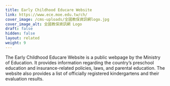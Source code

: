 ```yaml
---
title: Early Childhood Educare Website
link: https://www.ece.moe.edu.tw/ch/
cover_image: /cms-uploads/全國教保資訊網logo.jpg
cover_image_alt: 全國教保資訊網 Logo
draft: false
hidden: false
layout: related
weight: 9
---
```

The Early Childhood Educare Website is a public webpage by the Ministry of Education. It provides information regarding the country’s preschool education and insurance-related policies, laws, and parental education.
The website also provides a list of officially registered kindergartens and their evaluation results.
